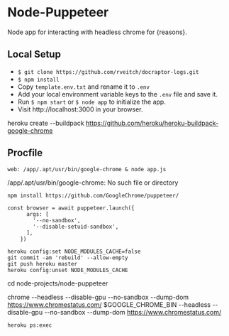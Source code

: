 # Node-Puppeteer
Node app for interacting with headless chrome for {reasons}.


## Local Setup
- `$ git clone https://github.com/rveitch/docraptor-logs.git`
- `$ npm install`
- Copy `template.env.txt` and rename it to `.env`
- Add your local environment variable keys to the `.env` file and save it.
- Run `$ npm start` or `$ node app` to initialize the app.
- Visit http://localhost:3000 in your browser.


heroku create --buildpack https://github.com/heroku/heroku-buildpack-google-chrome

## Procfile
```
web: /app/.apt/usr/bin/google-chrome & node app.js
```
/app/.apt/usr/bin/google-chrome: No such file or directory


`npm install https://github.com/GoogleChrome/puppeteer/`

```
const browser = await puppeteer.launch({
      args: [
        '--no-sandbox',
        '--disable-setuid-sandbox',
      ],
    })
```

```
heroku config:set NODE_MODULES_CACHE=false
git commit -am 'rebuild' --allow-empty
git push heroku master
heroku config:unset NODE_MODULES_CACHE
```

cd node-projects/node-puppeteer

chrome --headless --disable-gpu --no-sandbox --dump-dom https://www.chromestatus.com/
$GOOGLE_CHROME_BIN --headless --disable-gpu --no-sandbox --dump-dom https://www.chromestatus.com/

`heroku ps:exec`
